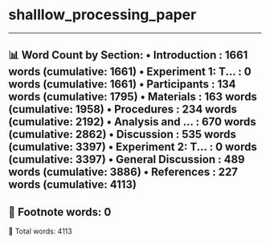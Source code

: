 # shalllow_processing_paper

----------------------------------------
📊 Word Count by Section:
• Introduction        : 1661 words (cumulative:  1661)
• Experiment 1: T...  :    0 words (cumulative:  1661)
  • Participants      :  134 words (cumulative:  1795)
  • Materials         :  163 words (cumulative:  1958)
  • Procedures        :  234 words (cumulative:  2192)
  • Analysis and ...  :  670 words (cumulative:  2862)
  • Discussion        :  535 words (cumulative:  3397)
• Experiment 2: T...  :    0 words (cumulative:  3397)
• General Discussion  :  489 words (cumulative:  3886)
• References          :  227 words (cumulative:  4113)
----------------------------------------
📝 Footnote words: 0
----------------------------------------
🔎 Total words: 4113
